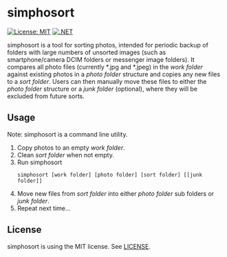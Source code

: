 # simphosort
[![License: MIT](https://img.shields.io/badge/License-MIT-blue.svg)](https://github.com/alexbeug/simphosort/blob/main/LICENSE)
[![.NET](https://github.com/alexbeug/simphosort/actions/workflows/dotnet.yml/badge.svg)](https://github.com/alexbeug/simphosort/actions/workflows/dotnet.yml)

[comment]: # (https://img.shields.io/github/license/alexbeug/simphosort later when repo is public)

simphosort is a tool for sorting photos, intended for periodic backup of folders with large numbers of unsorted images (such as smartphone/camera DCIM folders or messenger image folders).
It compares all photo files (currently *.jpg and *.jpeg) in the _work folder_ against existing photos in a _photo folder_ structure and copies any new files to a _sort folder_.
Users can then manually move these files to either the _photo folder_ structure or a _junk folder_ (optional), where they will be excluded from future sorts.

## Usage
Note: simphosort is a command line utility.

1. Copy photos to an empty _work folder_.
2. Clean _sort folder_ when not empty.
3. Run simphosort
	```
    simphosort [work folder] [photo folder] [sort folder] [[junk folder]]
	```
4. Move new files from _sort folder_ into either _photo folder_ sub folders or _junk folder_.
5. Repeat next time...

## License
simphosort is using the MIT license. See [LICENSE](LICENSE).
